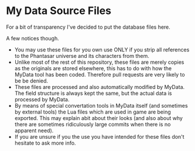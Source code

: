 # My Data Source Files

For a bit of transparency I've decided to put the database files here.

A few notices though.

- You may use these files for you own use ONLY if you strip all references to the Phantasar universe and its characters from them.
- Unlike most of the rest of this repository, these files are merely copies as the originals are stored elsewhere, this has to do with how the MyData tool has been coded. Therefore pull requests are very likely to be be denied.
- These files are processed and also automatically modified by MyData. The field structure is always kept the same, but the actual data is processed by MyData.
- By means of special convertation tools in MyData itself (and sometimes by external tools) the Lua files which are used in game are being exported. This may explain abit about their looks (and also about why there are sometimes ridiculously large commits when there is no apparent need).
- If you are unsure if you the use you have intended for these files don't hesitate to ask more info.

